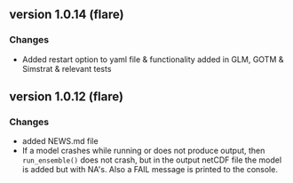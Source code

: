 ## version 1.0.14 (flare)

### Changes
- Added restart option to yaml file & functionality added in GLM, GOTM & Simstrat & relevant tests

## version 1.0.12 (flare)

### Changes

- added NEWS.md file
- If a model crashes while running or does not produce output, then `run_ensemble()` does not crash, but in the output netCDF file the model is added but with NA's. Also a FAIL message is printed to the console.
